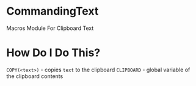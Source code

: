 # CommandingText
Macros Module For Clipboard Text


# How Do I Do This?
`COPY(<text>)` - copies `text` to the clipboard
`CLIPBOARD` - global variable of the clipboard contents
